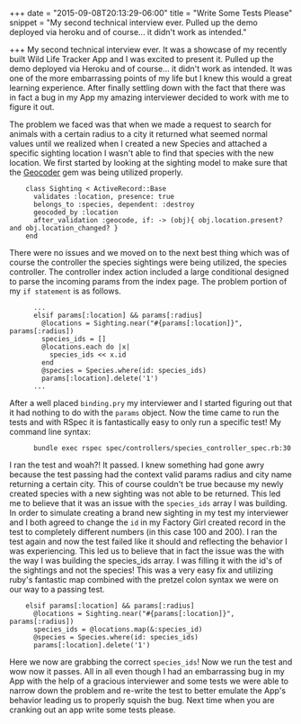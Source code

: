 +++
date = "2015-09-08T20:13:29-06:00"
title = "Write Some Tests Please"
snippet = "My second technical interview ever.  Pulled up the demo deployed via heroku and of course... it didn't work as intended."

+++
My second technical interview ever.  It was a showcase of my recently built Wild Life Tracker App and I was excited to present it.  Pulled up the demo deployed via Heroku and of course... it didn't work as intended.  It was one of the more embarrassing points of my life but I knew this would a great learning experience.  After finally settling down with the fact that there was in fact a bug in my App my amazing interviewer decided to work with me to figure it out.

The problem we faced was that when we made a request to search for animals with a certain radius to a city it returned what seemed normal values until we realized when I created a new Species and attached a specific sighting location I wasn't able to find that species with the new location.  We first started by looking at the sighting model to make sure that the [Geocoder](http://www.rubygeocoder.com/) gem was being utilized properly.  


        class Sighting < ActiveRecord::Base
          validates :location, presence: true
          belongs_to :species, dependent: :destroy
          geocoded_by :location
          after_validation :geocode, if: -> (obj){ obj.location.present? and obj.location_changed? }
        end

There were no issues and we moved on to the next best thing which was of course the controller the species sightings were being utilized, the species controller.  The controller index action included a large conditional designed to parse the incoming params from the index page.  The problem portion of my `if statement` is as follows.


          ...
          elsif params[:location] && params[:radius]
            @locations = Sighting.near("#{params[:location]}", params[:radius])
            species_ids = []
            @locations.each do |x|
              species_ids << x.id
            end
            @species = Species.where(id: species_ids)
            params[:location].delete('1')
          ...

After a well placed `binding.pry` my interviewer and I started figuring out that it had nothing to do with the `params` object.  Now the time came to run the tests and with RSpec it is fantastically easy to only run a specific test!  My command line syntax:

          bundle exec rspec spec/controllers/species_controller_spec.rb:30

I ran the test and woah?!  It passed.  I knew something had gone awry because the test passing had the context valid params radius and city name returning a certain city.  This of course couldn't be true because my newly created species with a new sighting was not able to be returned.  This led me to believe that it was an issue with the `species_ids` array I was building.  In order to simulate creating a brand new sighting in my test my interviewer and I both agreed to change the `id` in my Factory Girl created record in the test to completely different numbers (in this case 100 and 200). I ran the test again and now the test failed like it should and reflecting the behavior I was experiencing.  This led us to believe that in fact the issue was the with the way I was building the species_ids array.  I was filling it with the id's of the sightings and not the species!  This was a very easy fix and utilizing ruby's fantastic map combined with the pretzel colon syntax we were on our way to a passing test.

        elsif params[:location] && params[:radius]
          @locations = Sighting.near("#{params[:location]}", params[:radius])
          species_ids = @locations.map(&:species_id)
          @species = Species.where(id: species_ids)
          params[:location].delete('1')

Here we now are grabbing the correct `species_ids`!  Now we run the test and wow now it passes.  All in all even though I had an embarrassing bug in my App with the help of a gracious interviewer and some tests we were able to narrow down the problem and re-write the test to better emulate the App's behavior leading us to properly squish the bug.  Next time when you are cranking out an app write some tests please.
